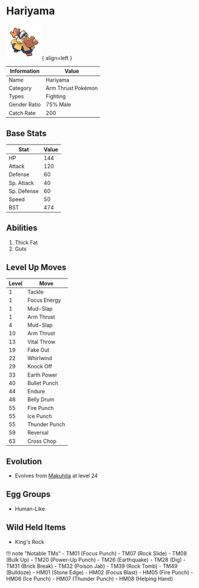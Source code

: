 # Hariyama

![Hariyama](../images/pokemon/297.png){ align=left }

| Information | Value |
|------------|--------|
| Name | Hariyama |
| Category | Arm Thrust Pokémon |
| Types | Fighting |
| Gender Ratio | 75% Male |
| Catch Rate | 200 |

## Base Stats

| Stat | Value |
|------|-------|
| HP | 144 |
| Attack | 120 |
| Defense | 60 |
| Sp. Attack | 40 |
| Sp. Defense | 60 |
| Speed | 50 |
| BST | 474 |

## Abilities
1. Thick Fat
2. Guts

## Level Up Moves
| Level | Move |
|-------|------|
| 1 | Tackle |
| 1 | Focus Energy |
| 1 | Mud-Slap |
| 1 | Arm Thrust |
| 4 | Mud-Slap |
| 10 | Arm Thrust |
| 13 | Vital Throw |
| 19 | Fake Out |
| 22 | Whirlwind |
| 29 | Knock Off |
| 33 | Earth Power |
| 40 | Bullet Punch |
| 44 | Endure |
| 48 | Belly Drum |
| 55 | Fire Punch |
| 55 | Ice Punch |
| 55 | Thunder Punch |
| 59 | Reversal |
| 63 | Cross Chop |

## Evolution
- Evolves from [Makuhita](296-makuhita.md) at level 24

## Egg Groups
- Human-Like

## Wild Held Items
- King's Rock

!!! note "Notable TMs"
    - TM01 (Focus Punch)
    - TM07 (Rock Slide)
    - TM08 (Bulk Up)
    - TM20 (Power-Up Punch)
    - TM26 (Earthquake)
    - TM28 (Dig)
    - TM31 (Brick Break)
    - TM32 (Poison Jab)
    - TM39 (Rock Tomb)
    - TM49 (Bulldoze)
    - HM01 (Stone Edge)
    - HM02 (Focus Blast)
    - HM05 (Fire Punch)
    - HM06 (Ice Punch)
    - HM07 (Thunder Punch)
    - HM08 (Helping Hand)
